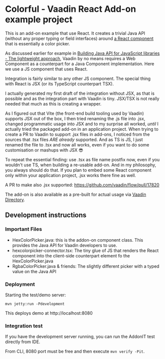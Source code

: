 # Colorful - Vaadin React Add-on example project

This is an add-on example that use React. It creates a trivial Java API (without any proper typing or field interfaces) around [a React component](https://github.com/omgovich/react-colorful) that is essentially a color picker.

As discussed earlier for example in [Building Java API for JavaScript libraries - The lightweight approach](https://vaadin.com/blog/building-java-api-for-javascript-libraries), Vaadin by no means requires a Web Component as a counterpart for a Java Component implementation. Here we use a JS component that uses React.

Integration is fairly similar to any other JS component. The special thing with React is JSX (or its TypeScript counterpart TSX). 

I actually generated my first draft of the integration without JSX, as that is possible and as the integration part with Vaadin is tiny. JSX/TSX is not really needed that much as this is creating a wrapper.

As I figured out that Vite (the front-end build tooling used by Vaadin) supports JSX out of the box, I then tried renaming the .js file into .jsx, changed programmatic usage into JSX and to my surprise all worked, *until* I actually tried the packaged add-on in an application project. When trying to create a PR to Vaadin to support .jsx files in add-ons, I noticed from the sources that .tsx files *ARE already* supported. And as TS is JS, I just renamed the file to .tsx and now all works, even if you want to do some customisation or mashups with JSX 😎

To repeat the essential finding: use .tsx as file name postfix now, even if you wouldn't use TS, when building a re-usable add-on. And in my philosophy, you always should do that. If you plan to embed some React component only within your application project, .jsx works there fine as well.

A PR to make also .jsx supported: https://github.com/vaadin/flow/pull/17820

The add-on is also available as a pre-built for actual usage via [Vaadin Directory](https://vaadin.com/directory/).

## Development instructions

### Important Files 
* HexColorPicker.java: this is the addon-on component class. This provides the Java API for Vaadin developers to use.
* hexcolorpicker-connector.tsx: The tiny glue of JS that renders the React component into the client-side counterpart element fo the HexColorPicker.java
* RgbaColorPicker.java & friends: The slightly different picker with a typed value on the Java API

### Deployment

Starting the test/demo server:
```
mvn jetty:run -Pdevelopment
```

This deploys demo at http://localhost:8080
 
### Integration test

If you have the development server running, you can run the AddonIT test directly from IDE.

From CLI, 8080 port must be free and then execute `mvn verify -Pit`.
